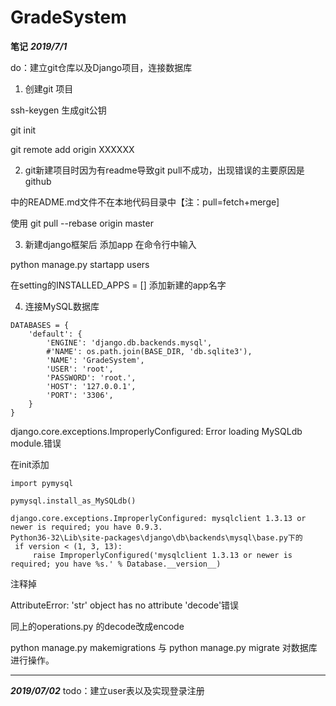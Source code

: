 # GradeSystem

**笔记**
***2019/7/1***

do：建立git仓库以及Django项目，连接数据库

1. 创建git 项目

ssh-keygen 生成git公钥

git init

git remote add origin XXXXXX


2. git新建项目时因为有readme导致git pull不成功，出现错误的主要原因是github

中的README.md文件不在本地代码目录中【注：pull=fetch+merge]

使用 git pull --rebase origin master 



3. 新建django框架后 添加app 在命令行中输入

python manage.py startapp users

在setting的INSTALLED_APPS = [] 添加新建的app名字



4. 连接MySQL数据库
```
DATABASES = {
    'default': {
        'ENGINE': 'django.db.backends.mysql',
        #'NAME': os.path.join(BASE_DIR, 'db.sqlite3'),
        'NAME': 'GradeSystem',
        'USER': 'root',
        'PASSWORD': 'root.',
        'HOST': '127.0.0.1',
        'PORT': '3306',
    }
}
```


django.core.exceptions.ImproperlyConfigured: Error loading MySQLdb module.错误

在init添加
```
import pymysql

pymysql.install_as_MySQLdb()
```
```
django.core.exceptions.ImproperlyConfigured: mysqlclient 1.3.13 or newer is required; you have 0.9.3.
Python36-32\Lib\site-packages\django\db\backends\mysql\base.py下的 
 if version < (1, 3, 13):
     raise ImproperlyConfigured('mysqlclient 1.3.13 or newer is required; you have %s.' % Database.__version__)
```
注释掉



AttributeError: 'str' object has no attribute 'decode'错误

同上的operations.py 的decode改成encode

python manage.py makemigrations  与 python manage.py migrate 对数据库进行操作。

******

***2019/07/02***
todo：建立user表以及实现登录注册

